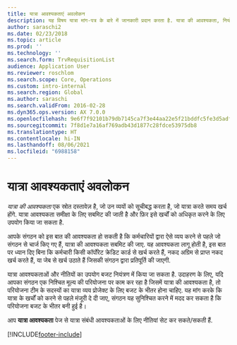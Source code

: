 ```yaml
---
title: यात्रा आवश्यकताएं अवलोकन
description: यह विषय यात्रा मांग-पत्र के बारे में जानकारी प्रदान करता है. यात्रा की आवश्यकता, नियोजित यात्रा व्यय को दस्तावेज़ीकृत करती है.
author: saraschi2
ms.date: 02/23/2018
ms.topic: article
ms.prod: ''
ms.technology: ''
ms.search.form: TrvRequisitionList
audience: Application User
ms.reviewer: roschlom
ms.search.scope: Core, Operations
ms.custom: intro-internal
ms.search.region: Global
ms.author: saraschi
ms.search.validFrom: 2016-02-28
ms.dyn365.ops.version: AX 7.0.0
ms.openlocfilehash: 9e6f7f92101b79db7145ca7f3e44aa22e5f21bddfc5fe3d5adfa765fe37b8fd8
ms.sourcegitcommit: 7f8d1e7a16af769adb43d1877c28fdce53975db8
ms.translationtype: HT
ms.contentlocale: hi-IN
ms.lasthandoff: 08/06/2021
ms.locfileid: "6988158"
---
```

# <a name="travel-requisitions-overview"></a>यात्रा आवश्यकताएं अवलोकन

*यात्रा की आवश्यकता* एक स्रोत दस्तावेज़ है, जो उन व्ययों को सूचीबद्ध करता है, जो यात्रा करते समय खर्च होंगे. यात्रा आवश्यकता समीक्षा के लिए सबमिट की जाती है और फ़िर इसे खर्चों को अधिकृत करने के लिए उपयोग किया जा सकता है.

आपके संगठन को इस बात की आवश्यकता हो सकती है कि कर्मचारियों द्वारा ऐसे व्यय करने से पहले जो संगठन से चार्ज किए गए हैं, यात्रा की आवश्यकता सबमिट की जाए. यह आवश्यकता लागू होती है, इस बात पर ध्यान दिए बिना कि कर्मचारी किसी कॉर्पोरेट क्रेडिट कार्ड से खर्च करते हैं, नकद अग्रिम से प्राप्त नकद खर्च करते हैं, या जेब से खर्च उठाते हैं जिसकी संगठन द्वारा प्रतिपूर्ति की जाएगी.

यात्रा आवश्यकताओं और नीतियों का उपयोग बजट नियंत्रण में किया जा सकता है. उदाहरण के लिए, यदि आपका संगठन एक निश्चित मूल्य की परियोजना पर काम कर रहा है जिसमें यात्रा की आवश्यकता है, तो परियोजना टीम के सदस्यों का यात्रा व्यय प्रोजेक्ट के लिए बजट के भीतर होना चाहिए. यह मांग करके कि यात्रा के खर्चों को करने से पहले मंजूरी दे दी जाए, संगठन यह सुनिश्चित करने में मदद कर सकता है कि परियोजना बजट के भीतर बनी हुई है।

आप **यात्रा आवश्यकता** पेज से यात्रा संबंधी आवश्यकताओं के लिए नीतियां सेट कर सकते/सकती हैं.


[!INCLUDE[footer-include](../includes/footer-banner.md)]